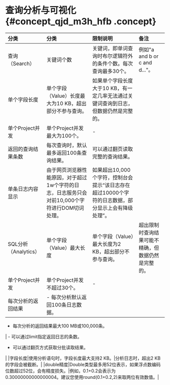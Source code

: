 # 查询分析与可视化 {#concept_qjd_m3h_hfb .concept}

|分类|分类|限制说明|备注|
|:-|:-|:---|:-|
|查询（Search）|关键词个数|关键词，即单词查询时布尔逻辑符外的条件个数。每次查询最多30个。|例如"a and b or c and d..."。|
|单个字段长度|单个字段（Value）长度最大为10 KB，超出部分不参与查询。|如果单个字段长度大于10 KB，有一定几率无法通过关键词查询到日志，但数据仍然是完整的。|
|单个Project并发|单个Project并发最大为100个。|-|
|返回的查询结果条数|每次查询时，默认最多返回100条查询结果。|可以通过翻页读取完整的查询结果。|
|单条日志内容显示|由于网页浏览器性能原因，对于超过1w个字符的日志，日志服务只会对前10,000个字符进行DOM切词处理。|如果超出10,000个字符，控制台会提示“该日志存在超过10000个字符的日志数据，部分显示上会有降级处理”。|
|SQL分析（Analytics）|单个字段（Value）最大长度|单个字段（Value）最大长度为2 KB，超出部分不参与查询。|超出限制时查询结果可能不精确，但数据仍然是完整的。|
|单个Project并发|单个Project并发不超过30个。|-|
|每次分析的返回结果| -   每次分析默认返回100条日志数据。
-   每次分析的返回结果最大100 MB或100,000条。

 | -   可以通过limit指定返回日志的条数。
-   可以通过翻页方式获取分批读取结果。

 |
|字段长度|使用分析语句时，字段长度最大支持2 KB。|分析日志时，超出2 KB的字段会被截断。|
|double精度|Double类型最多用52位表示，如果浮点数编码位数超过52位，会有精度损失。|例如，0.1+0.2会表示为0.30000000000000004。建议您使用round\(0.1+0.2,2\)来取两位有效数值。|

